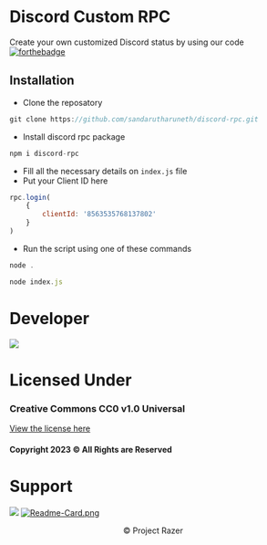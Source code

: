 # Discord Custom RPC
Create your own customized Discord status by using our code
[![forthebadge](https://forthebadge.com/images/badges/made-with-javascript.svg)](https://forthebadge.com)

## Installation
- Clone the reposatory
```javascript
git clone https://github.com/sandarutharuneth/discord-rpc.git
```
- Install discord rpc package
```javascript
npm i discord-rpc
```
- Fill all the necessary details on `index.js` file
- Put your Client ID here
```javascript
rpc.login(
    {
        clientId: '8563535768137802'
    }
)
```
- Run the script using one of these commands
```js
node .
```
```js
node index.js
```
# Developer
<img src="https://discord.c99.nl/widget/theme-2/846193169758814228.png">

# Licensed Under
### Creative Commons CC0 v1.0 Universal
[View the license here](https://github.com/sandarutharuneth/discord-rpc/blob/master/LICENSE)
#### Copyright 2023 © All Rights are Reserved
  
# Support
<a href="https://discord.gg/cqSEc9FNrE"><img src="https://discord.com/api/guilds/886462690153857054/widget.png?style=banner2"></a>
<a href="https://github.com/sandarutharuneth/discord-rpc/" target="_blank"> 
    <img src="https://github-readme-stats.vercel.app/api/pin/?username=sandarutharuneth&repo=discord-rpc&theme=react" alt="Readme-Card.png">
  </a>
<p style="text-align: center"> &copy; Project Razer</p>

